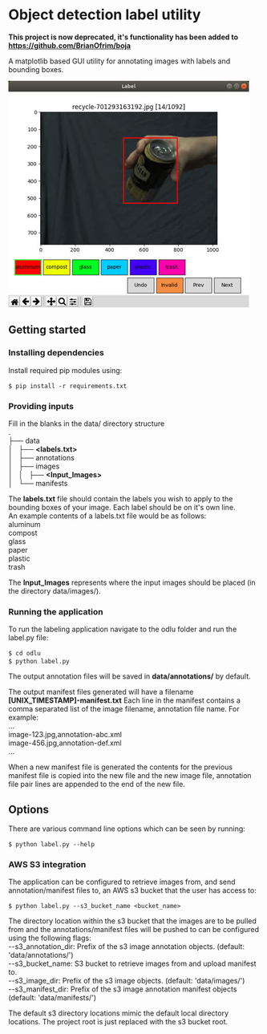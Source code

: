 # Object detection label utility

**This project is now deprecated, it's functionality has been added to https://github.com/BrianOfrim/boja**

A matplotlib based GUI utility for annotating images with labels and bounding boxes.

![LabelSample](https://raw.githubusercontent.com/BrianOfrim/object-detection-label-utility/master/docs/assets/labelImage_480.jpg)

## Getting started
### Installing dependencies
Install required pip modules using:
 ```
$ pip install -r requirements.txt
 ```
### Providing inputs
 Fill in the blanks in the data/ directory structure  
 .  
├── data  
│   ├── **<labels.txt>**  
│   ├── annotations  
│   ├── images  
│   │   ├── **<Input_Images>**  
│   └── manifests  

The **labels.txt** file should contain the labels you wish to apply to the bounding boxes of your image. Each label should be on it's own line.  
An example contents of a labels.txt file would be as follows:  
aluminum  
compost  
glass  
paper  
plastic  
trash  

The **Input_Images** represents where the input images should be placed (in the directory data/images/).

### Running the application
To run the labeling application navigate to the odlu folder and run the label.py file:
```
$ cd odlu
$ python label.py
```
The output annotation files will be saved in **data/annotations/** by default.

The output manifest files generated will have a filename **[UNIX_TIMESTAMP]-manifest.txt**
Each line in the manifest contains a comma separated list of the image filename, annotation file name. For example:  
...  
image-123.jpg,annotation-abc.xml  
image-456.jpg,annotation-def.xml  
...  

When a new manifest file is generated the contents for the previous manifest file is copied into the new file and the new image file, annotation file pair lines are appended to the end of the new file. 

## Options
There are various command line options which can be seen by running:
```
$ python label.py --help
```
### AWS S3 integration
The application can be configured to retrieve images from, and send annotation/manifest files to, an AWS s3 bucket that the user has access to:
```
$ python label.py --s3_bucket_name <bucket_name>
```

The directory location within the s3 bucket that the images are to be pulled from and the annotations/manifest files will be pushed to can be configured using  the following flags:  
  --s3_annotation_dir: Prefix of the s3 image annotation objects. (default: 'data/annotations/')  
  --s3_bucket_name: S3 bucket to retrieve images from and upload manifest to.  
  --s3_image_dir: Prefix of the s3 image objects. (default: 'data/images/')  
  --s3_manifest_dir: Prefix of the s3 image annotation manifest objects (default: 'data/manifests/')  

The default s3 directory locations mimic the default local directory locations. The project root is just replaced with the s3 bucket root.

